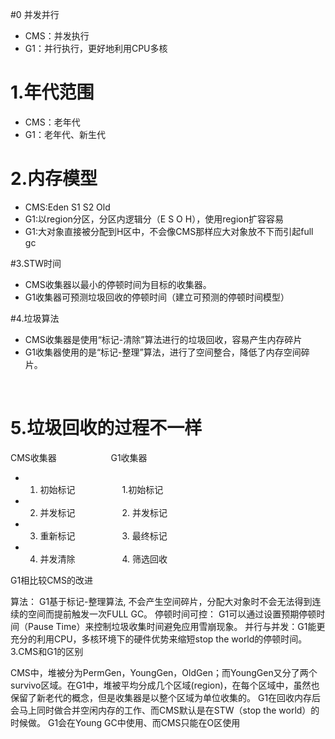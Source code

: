 #0 并发并行
- CMS：并发执行
- G1：并行执行，更好地利用CPU多核

# 1.年代范围
- CMS：老年代
- G1：老年代、新生代

# 2.内存模型
- CMS:Eden S1 S2 Old
- G1:以region分区，分区内逻辑分（E S O H），使用region扩容容易
- G1:大对象直接被分配到H区中，不会像CMS那样应大对象放不下而引起full gc

#3.STW时间
- CMS收集器以最小的停顿时间为目标的收集器。
- G1收集器可预测垃圾回收的停顿时间（建立可预测的停顿时间模型）

#4.垃圾算法
- CMS收集器是使用“标记-清除”算法进行的垃圾回收，容易产生内存碎片
- G1收集器使用的是“标记-整理”算法，进行了空间整合，降低了内存空间碎片。

 

# 5.垃圾回收的过程不一样
   CMS收集器                      G1收集器
- 1. 初始标记                   1.初始标记

- 2. 并发标记                   2. 并发标记

- 3. 重新标记                   3. 最终标记

- 4. 并发清除                   4. 筛选回收




G1相比较CMS的改进

 算法： G1基于标记-整理算法, 不会产生空间碎片，分配大对象时不会无法得到连续的空间而提前触发一次FULL GC。
 停顿时间可控： G1可以通过设置预期停顿时间（Pause Time）来控制垃圾收集时间避免应用雪崩现象。
 并行与并发：G1能更充分的利用CPU，多核环境下的硬件优势来缩短stop the world的停顿时间。
3.CMS和G1的区别

 CMS中，堆被分为PermGen，YoungGen，OldGen；而YoungGen又分了两个survivo区域。在G1中，堆被平均分成几个区域(region)，在每个区域中，虽然也保留了新老代的概念，但是收集器是以整个区域为单位收集的。
 G1在回收内存后会马上同时做合并空闲内存的工作、而CMS默认是在STW（stop the world）的时候做。
 G1会在Young GC中使用、而CMS只能在O区使用